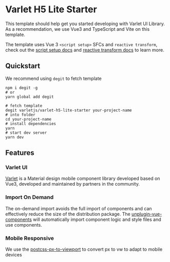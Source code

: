 # Varlet H5 Lite Starter

This template should help get you started developing with Varlet UI Library.
As a recommendation, we use Vue3 and TypeScript and Vite on this template.

The template uses Vue 3 `<script setup>` SFCs and `reactive transform`,
check out the [script setup docs](https://v3.vuejs.org/api/sfc-script-setup.html#sfc-script-setup) and
[reactive transform docs](https://vuejs.org/guide/extras/reactivity-transform.html) to learn more.

## Quickstart

We recommend using `degit` to fetch template

```shell
npm i degit -g
# or
yarn global add degit
```

```shell
# fetch template
degit varletjs/varlet-h5-lite-starter your-project-name
# into folder
cd your-project-name
# install dependencies
yarn
# start dev server
yarn dev
```

## Features

### Varlet UI

[Varlet](https://varlet.gitee.io/varlet-ui/#/en-US/home) is a Material design mobile component library developed based on Vue3,
developed and maintained by partners in the community.

### Import On Demand

The on-demand import avoids the full import of components and can effectively reduce the size of the distribution package.
The [unplugin-vue-components](https://github.com/antfu/unplugin-vue-components) will automatically import component logic and style files and use components.

### Mobile Responsive

We use the [postcss-px-to-viewport](https://github.com/evrone/postcss-px-to-viewport) to convert px to vw to adapt to mobile devices
